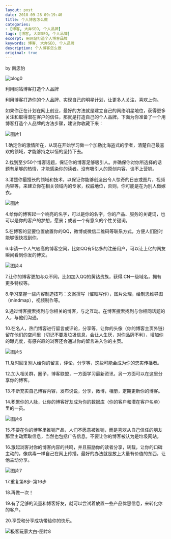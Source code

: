 ```yaml
---
layout: post
date: 2018-09-28 09:19:40
title: 个人博客怎么做
categories:
- [博客, 大奔SEO, 个人品牌]
tags: [博客, 大奔SEO, 个人品牌]
excerpt: 用网站打造个人博客品牌
keywords: 博客, 大奔SEO, 个人品牌
description: 个人博客怎么做
original: true
---
```


by 南忠豹

![blog0](https://gitee.com/geekplayers/images/raw/master/blog0.jpg)

利用网站博客打造个人品牌

 利用博客打造你的个人品牌、实现自己的明星计划，让更多人关注，喜欢上你。

如果你正在计划在网上创业，最好的方法就是建立自己的网络明星地位，获得更多关注和取得潜在客户的信任，那就是打造自己的个人品牌。下面为你准备了一个用博客打造个人品牌的方法步骤，建议你收藏下来：

![图片1](https://gitee.com/geekplayers/images/raw/master/blog1.png)

1.确定你的激情所在，从现在开始学习做一个加勒比海盗式的学者，清楚自己最喜欢的领域，才能够持之以恒的坚持下去。

2.找到至少50个博客话题，保证你的博客足够吸引人。并确保你对你所选择的话题有足够的热情，才能感染你的读者。没有吸引人的原创内容，谈不上营销。

3.清楚你最擅长的领域和技术，以保证你能够创造出令人惊奇的日志或图片，视频内容等，来建立你在相关领域内的专家，权威地位，否则，你可能是在为别人做嫁衣。

![图片](https://gitee.com/geekplayers/images/raw/master/blog3.png)

4.给你的博客起一个响亮的名字，可以是你的名字，你的产品、服务的关键词，也可以是你的客户的梦想，愿景；或者一个有意义的个性关键词。

5.在博客的显要位置放置你的QQ，微博或微信二维码等联系方式，方便人们随时能够很快找到你。

6.申请一个人气较高的博客空间，比如QQ有5亿多的注册用户，可以让上亿的网友瞬间看到你发的博文。

![图片4](https://gitee.com/geekplayers/images/raw/master/blog4.png)



7.让你的博客更加与众不同，比如加入QQ的黄钻贵族，获得.CN一级域名，拥有更多特权等。

8.学习掌握一些内容制造技巧：文案撰写（催眠写作），图片处理，绘制思维导图（mindmap），视频制作等。

9.通过博客搜索找到与你相关的博客，与之互动。在博客搜索找到与你相同话题的人，与他们沟通。

10.在名人，热门博客进行留言或评论，分享等，让你的头像（你的博客主页外链）留在他们的空间里（切记不要发垃圾信息，会让人生厌，对你品牌不利），增加你的曝光度，有感兴趣的浏客还会通过你的留言进入你的主页。

![图片5](https://gitee.com/geekplayers/images/raw/master/blog5.png)

11.及时回复别人给你的留言，评论，分享等，这些可能会成为你的忠实传播者。

12.加入相关群，圈子，博客联盟，一方面学习最新资讯，另一方面可以在这里分享你的博客。

13.不断充实自己博客内容，发布说说，分享，微博，相册，定期更新你的博客。

14.积累你的人脉，让你的博客好友成为你的数据库（你的客户和潜在客户名单）里的一员。

![图片6](https://gitee.com/geekplayers/images/raw/master/blog6.png)

15.不要在你的博客里推销产品，人们不愿意被推销，而是喜欢从自己信任的朋友那里主动索取信息，当然也包括广告信息。不要让你的博客被认为是垃圾网站。

16.激起浏客对你的博客内容的共鸣，并且鼓励你的读者分享，转载，让你的口碑主动的，像病毒一样自己在网上传播。最好的办法就是放上大量有价值的东西，让他主动分享。

![图片7](https://gitee.com/geekplayers/images/raw/master/blog7.png)

17.重复第8步-第16步

18.再做一次！

19.有了足够的流量和博客好友，就可以尝试着放置一些产品优惠信息，来转化你的客户。

20.享受和分享成功带给你的快乐。

![极客玩家大白-图片8](https://gitee.com/geekplayers/images/raw/master/blog8.png)
